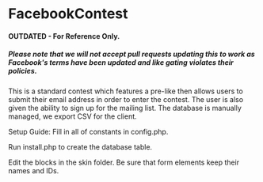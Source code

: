 FacebookContest
===============

#### OUTDATED - For Reference Only.
##### Please note that we will not accept pull requests updating this to work as Facebook's terms have been updated and like gating violates their policies.

This is a standard contest which features a pre-like then allows users to submit their email address in order to enter the contest.  The user is also given the ability to sign up for the mailing list.  The database is manually managed, we export CSV for the client.



Setup Guide:
Fill in all of constants in config.php.

Run install.php to create the database table.

Edit the blocks in the skin folder.  Be sure that form elements keep their names and IDs.
